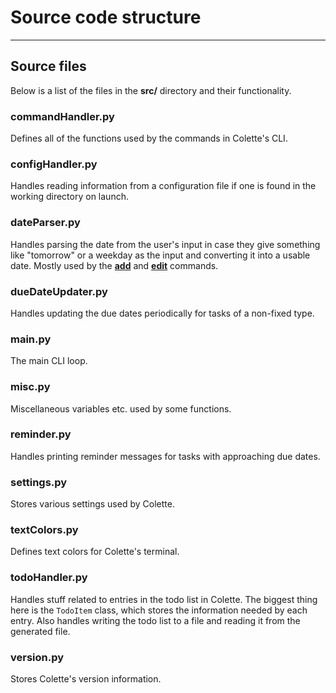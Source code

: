 # Source code structure

---

## Source files

Below is a list of the files in the **src/** directory and their functionality.

### commandHandler.py

Defines all of the functions used by the commands in Colette's CLI.

### configHandler.py

Handles reading information from a configuration file if one is found in the working directory on launch.

### dateParser.py

Handles parsing the date from the user's input in case they give something like "tomorrow" or a weekday as the input and converting it into a usable date. Mostly used by the **[add](../cmd/add.md)** and **[edit](../cmd/edit.md)** commands.

### dueDateUpdater.py

Handles updating the due dates periodically for tasks of a non-fixed type.

### main.py

The main CLI loop.

### misc.py

Miscellaneous variables etc. used by some functions.

### reminder.py

Handles printing reminder messages for tasks with approaching due dates.

### settings.py

Stores various settings used by Colette.

### textColors.py

Defines text colors for Colette's terminal.

### todoHandler.py

Handles stuff related to entries in the todo list in Colette. The biggest thing here is the `TodoItem` class, which stores the information needed by each entry. Also handles writing the todo list to a file and reading it from the generated file.

### version.py

Stores Colette's version information.